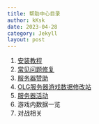 ```yaml
---
title: 帮助中心目录
author: kKsk
date: 2023-04-28
category: Jekyll
layout: post
---
```


1. [安装教程](https://olg-wmmt.top/jekyll/2023-04-28-Install_The_Game.html)
2. [常见问题修复](https://olg-wmmt.top/jekyll/2023-04-28-Problems.html)
3. [服务器赞助](https://olg-wmmt.top/jekyll/2023-04-28-Donate.html)
4. [OLG服务器游戏数据修改站](https://olg-wmmt.top/pages/Edit_My_Datas/)
5. [服务器活动](https://olg-wmmt.top/pages/Events/)
6. 游戏内数据一览
7. 对战相关 